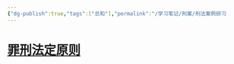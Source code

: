 ```yaml
---
{"dg-publish":true,"tags":["总和"],"permalink":"/学习笔记/刑案/刑法案例研习/","dgPassFrontmatter":true}
---
```



# [罪刑法定原则](罪刑法定原则.md)